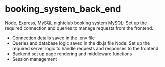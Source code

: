 # booking_system_back_end
Node, Express, MySQL nightclub booking system
MySQL: Set up the required connection and queries to manage requests from the frontend.
  - Connection details saved in the .env file
  - Queries and database logic saved in the db.js file
Node: Set up the required server logic to handle requests and responses to the frontend.
  - Backend set up page rendering and middleware functions
  - Session management
